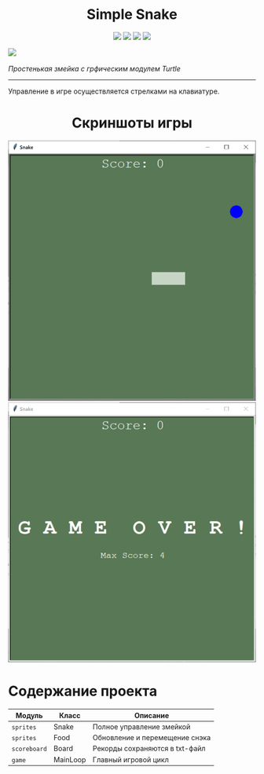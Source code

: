 
<h1 align="center">Simple Snake</h1>

<p align="center">

<img src="https://img.shields.io/badge/made%20on-python-blue" >



<img src="https://img.shields.io/github/license/jonotyan/Simple-Snake">

<img src="https://img.shields.io/badge/%20-%20-white" >

<img src="https://img.shields.io/github/stars/jonotyan/Simple-Snake">

<a src="https://t.me/openlaketv"><img src="https://img.shields.io/badge/%20more%20guides-here-informational"></a>
  
</p>

_Простенькая змейка с грфическим модулем Turtle_

---
Управление в игре осуществляется стрелками на клавиатуре.

<h1 align="center">Скриншоты игры</h1>

<p align="center">
  <img src="data/gamescreen.png", alt='Главный экран игры'>
  <img src="data/gameoverscreen.png", alt='Экран проигрыша'>
</p>

# Содержание проекта

| Модуль       | Класс    | Описание                       |
| ------------ | -------- | -------------------------------|
| `sprites`    | Snake    | Полное управление змейкой      |
| `sprites`    | Food     | Обновление и перемещение снэка |
| `scoreboard` | Board    | Рекорды сохраняются в txt-файл |
| `game      ` | MainLoop | Главный игровой цикл           |
